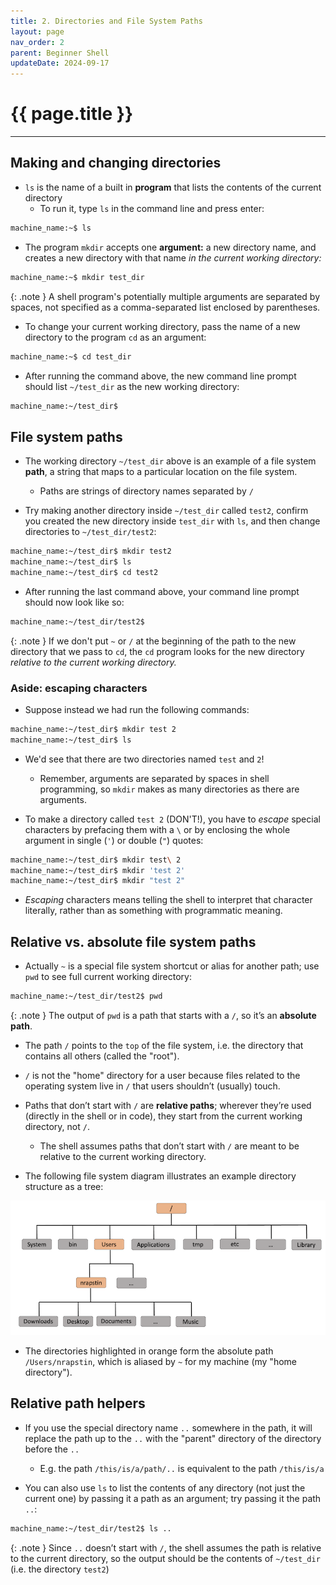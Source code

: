 ```yaml
---
title: 2. Directories and File System Paths
layout: page
nav_order: 2
parent: Beginner Shell
updateDate: 2024-09-17
---
```


# {{ page.title }}
---

## Making and changing directories

- `ls` is the name of a built in **program** that lists the contents of the current directory
    - To run it, type `ls` in the command line and press enter:

```bash
machine_name:~$ ls
```

- The program `mkdir` accepts one **argument:** a new directory name, and creates a new directory with that name *in the current working directory:*

```bash
machine_name:~$ mkdir test_dir
```

{: .note }
A shell program's potentially multiple arguments are separated by spaces, not specified as a comma-separated list enclosed by parentheses.

- To change your current working directory, pass the name of a new directory to the program `cd` as an argument:

```bash
machine_name:~$ cd test_dir
```

- After running the command above, the new command line prompt should list `~/test_dir` as the new working directory:

```bash
machine_name:~/test_dir$
```

## File system paths

- The working directory `~/test_dir` above is an example of a file system **path**, a string that maps to a particular location on the file system.
    - Paths are strings of directory names separated by `/`

- Try making another directory inside `~/test_dir` called `test2`, confirm you created the new directory inside `test_dir` with `ls`, and then change directories to `~/test_dir/test2`:

```bash
machine_name:~/test_dir$ mkdir test2
machine_name:~/test_dir$ ls
machine_name:~/test_dir$ cd test2
```

- After running the last command above, your command line prompt should now look like so:

```bash
machine_name:~/test_dir/test2$
```

{: .note }
If we don't put `~` or `/` at the beginning of the path to the new directory that we pass to `cd`, the `cd` program looks for the new directory *relative to the current working directory.*

### Aside: escaping characters

- Suppose instead we had run the following commands:

```bash
machine_name:~/test_dir$ mkdir test 2
machine_name:~/test_dir$ ls
```

- We'd see that there are two directories named `test` and `2`!
    - Remember, arguments are separated by spaces in shell programming, so `mkdir` makes as many directories as there are arguments.

- To make a directory called `test 2` (DON'T!), you have to *escape* special characters by prefacing them with a `\` or by enclosing the whole argument in single (`'`) or double (`"`) quotes:

```bash
machine_name:~/test_dir$ mkdir test\ 2
machine_name:~/test_dir$ mkdir 'test 2'
machine_name:~/test_dir$ mkdir "test 2"
```

- *Escaping* characters means telling the shell to interpret that character literally, rather than as something with programmatic meaning.

## Relative vs. absolute file system paths

- Actually `~` is a special file system shortcut or alias for another path; use `pwd` to see full current working directory:

```bash
machine_name:~/test_dir/test2$ pwd
```

{: .note }
The output of `pwd` is a path that starts with a `/`, so it’s an **absolute path**.

- The path `/` points to the `top` of the file system, i.e. the directory that contains all others (called the "root").
 - `/` is not the "home" directory for a user because files related to the operating system live in `/` that users shouldn’t (usually) touch.

- Paths that don’t start with `/` are **relative paths**; wherever they’re used (directly in the shell or in code), they start from the current working directory, not `/`.
    - The shell assumes paths that don’t start with `/` are meant to be relative to the current working directory.

- The following file system diagram illustrates an example directory structure as a tree:

![](../assets/images/home-dir-local-machine.png)

- The directories highlighted in orange form the absolute path `/Users/nrapstin`, which is aliased by `~` for my machine (my "home directory").

## Relative path helpers

- If you use the special directory name `..` somewhere in the path, it will replace the path up to the `..` with the "parent" directory of the directory before the `..`
    - E.g. the path `/this/is/a/path/..` is equivalent to the path `/this/is/a`

- You can also use `ls` to list the contents of any directory (not just the current one) by passing it a path as an argument; try passing it the path `..`:

```bash
machine_name:~/test_dir/test2$ ls ..
```

{: .note }
Since `..` doesn’t start with `/`, the shell assumes the path is relative to the current directory, so the output should be the contents of `~/test_dir` (i.e. the directory `test2`)
